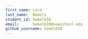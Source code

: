 ```yaml
---
first_name: Lara
last_name:  Hemels
student_id: hemel639
email:      hemel639@newschool.edu
github_username: hemel639
---
```

